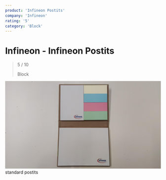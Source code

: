 ```yaml
---
product: 'Infineon Postits'
company: 'Infineon'
rating: '5'
category: 'Block'
---
```


# Infineon - Infineon Postits
>
> 5 / 10
>
> Block

![Infineon Postits](assets\infineon-infineon-postits-d237dcc8-7b29-4a47-a689-a68abfa8a308.jpg)
standard postits
